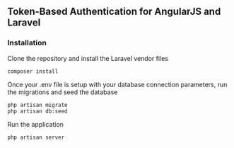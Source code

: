 ## Token-Based Authentication for AngularJS and Laravel

### Installation

Clone the repository and install the Laravel vendor files

	composer install

Once your .env file is setup with your database connection parameters, run the migrations and seed the database

	php artisan migrate
	php artisan db:seed
	
Run the application 

	php artisan server
